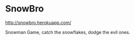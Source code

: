 # SnowBro

http://snowbro.herokuapp.com/

Snowman Game, catch the snowflakes, dodge the evil ones. 



